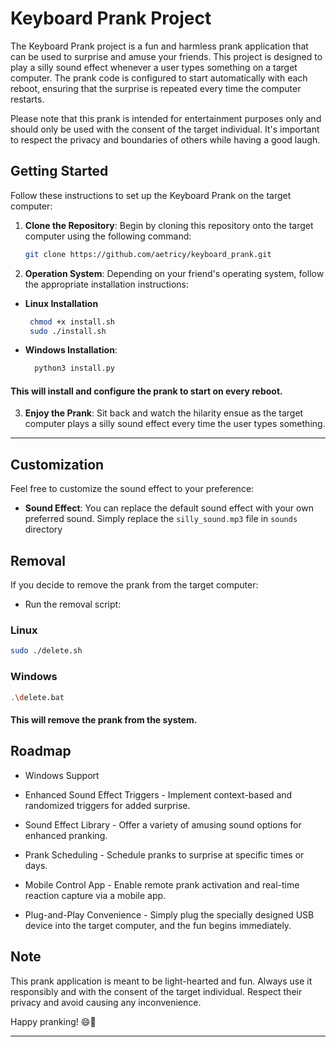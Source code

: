# Keyboard Prank Project

The Keyboard Prank project is a fun and harmless prank application that can be used to surprise and amuse your friends. This project is designed to play a silly sound effect whenever a user types something on a target computer. The prank code is configured to start automatically with each reboot, ensuring that the surprise is repeated every time the computer restarts.

Please note that this prank is intended for entertainment purposes only and should only be used with the consent of the target individual. It's important to respect the privacy and boundaries of others while having a good laugh.

## Getting Started

Follow these instructions to set up the Keyboard Prank on the target computer:

1. **Clone the Repository**: Begin by cloning this repository onto the target computer using the following command:

    ```bash
    git clone https://github.com/aetricy/keyboard_prank.git
    ```
  
3.  **Operation System**: Depending on your friend's operating system, follow the appropriate installation instructions:



- **Linux Installation**

    ```bash
     chmod +x install.sh
     sudo ./install.sh
    ```

    
- **Windows Installation**:
   
   ```bash
     python3 install.py  
   ```

   
#### This will install and configure the prank to start on every reboot.

3. **Enjoy the Prank**: Sit back and watch the hilarity ensue as the target computer plays a silly sound effect every time the user types something.

---

## Customization

Feel free to customize the sound effect to your preference:

- **Sound Effect**: You can replace the default sound effect with your own preferred sound. Simply replace the `silly_sound.mp3` file in `sounds` directory


## Removal

If you decide to remove the prank from the target computer:

- Run the removal script:

### Linux

   ```bash
   sudo ./delete.sh
   ```

### Windows

   ```bash
   .\delete.bat
   ```


#### This will remove the prank from the system.


## Roadmap

- Windows Support

- Enhanced Sound Effect Triggers - Implement context-based and randomized triggers for added surprise.

- Sound Effect Library - Offer a variety of amusing sound options for enhanced pranking.

- Prank Scheduling - Schedule pranks to surprise at specific times or days.

- Mobile Control App - Enable remote prank activation and real-time reaction capture via a mobile app.

- Plug-and-Play Convenience - Simply plug the specially designed USB device into the target computer, and the fun begins immediately.


## Note

This prank application is meant to be light-hearted and fun. Always use it responsibly and with the consent of the target individual. Respect their privacy and avoid causing any inconvenience.

Happy pranking! 😄🎉

---

